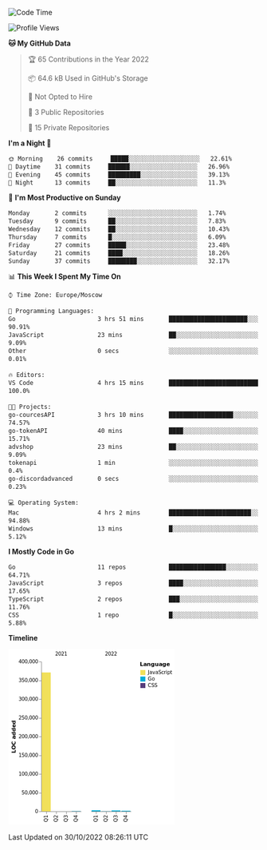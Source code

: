 <!--START_SECTION:waka-->
![Code Time](http://img.shields.io/badge/Code%20Time-436%20hrs-blue)

![Profile Views](http://img.shields.io/badge/Profile%20Views-1-blue)

**🐱 My GitHub Data** 

> 🏆 65 Contributions in the Year 2022
 > 
> 📦 64.6 kB Used in GitHub's Storage 
 > 
> 🚫 Not Opted to Hire
 > 
> 📜 3 Public Repositories 
 > 
> 🔑 15 Private Repositories  
 > 
**I'm a Night 🦉** 

```text
🌞 Morning    26 commits     █████░░░░░░░░░░░░░░░░░░░░   22.61% 
🌆 Daytime    31 commits     ██████░░░░░░░░░░░░░░░░░░░   26.96% 
🌃 Evening    45 commits     █████████░░░░░░░░░░░░░░░░   39.13% 
🌙 Night      13 commits     ██░░░░░░░░░░░░░░░░░░░░░░░   11.3%

```
📅 **I'm Most Productive on Sunday** 

```text
Monday       2 commits      ░░░░░░░░░░░░░░░░░░░░░░░░░   1.74% 
Tuesday      9 commits      ██░░░░░░░░░░░░░░░░░░░░░░░   7.83% 
Wednesday    12 commits     ██░░░░░░░░░░░░░░░░░░░░░░░   10.43% 
Thursday     7 commits      █░░░░░░░░░░░░░░░░░░░░░░░░   6.09% 
Friday       27 commits     █████░░░░░░░░░░░░░░░░░░░░   23.48% 
Saturday     21 commits     ████░░░░░░░░░░░░░░░░░░░░░   18.26% 
Sunday       37 commits     ████████░░░░░░░░░░░░░░░░░   32.17%

```


📊 **This Week I Spent My Time On** 

```text
⌚︎ Time Zone: Europe/Moscow

💬 Programming Languages: 
Go                       3 hrs 51 mins       ██████████████████████░░░   90.91% 
JavaScript               23 mins             ██░░░░░░░░░░░░░░░░░░░░░░░   9.09% 
Other                    0 secs              ░░░░░░░░░░░░░░░░░░░░░░░░░   0.01%

🔥 Editors: 
VS Code                  4 hrs 15 mins       █████████████████████████   100.0%

🐱‍💻 Projects: 
go-courcesAPI            3 hrs 10 mins       ██████████████████░░░░░░░   74.57% 
go-tokenAPI              40 mins             ████░░░░░░░░░░░░░░░░░░░░░   15.71% 
advshop                  23 mins             ██░░░░░░░░░░░░░░░░░░░░░░░   9.09% 
tokenapi                 1 min               ░░░░░░░░░░░░░░░░░░░░░░░░░   0.4% 
go-discordadvanced       0 secs              ░░░░░░░░░░░░░░░░░░░░░░░░░   0.23%

💻 Operating System: 
Mac                      4 hrs 2 mins        ███████████████████████░░   94.88% 
Windows                  13 mins             █░░░░░░░░░░░░░░░░░░░░░░░░   5.12%

```

**I Mostly Code in Go** 

```text
Go                       11 repos            ████████████████░░░░░░░░░   64.71% 
JavaScript               3 repos             ████░░░░░░░░░░░░░░░░░░░░░   17.65% 
TypeScript               2 repos             ███░░░░░░░░░░░░░░░░░░░░░░   11.76% 
CSS                      1 repo              █░░░░░░░░░░░░░░░░░░░░░░░░   5.88%

```


**Timeline**

![Chart not found](https://raw.githubusercontent.com/jeezft/jeezft/main/charts/bar_graph.png) 


 Last Updated on 30/10/2022 08:26:11 UTC
<!--END_SECTION:waka-->
